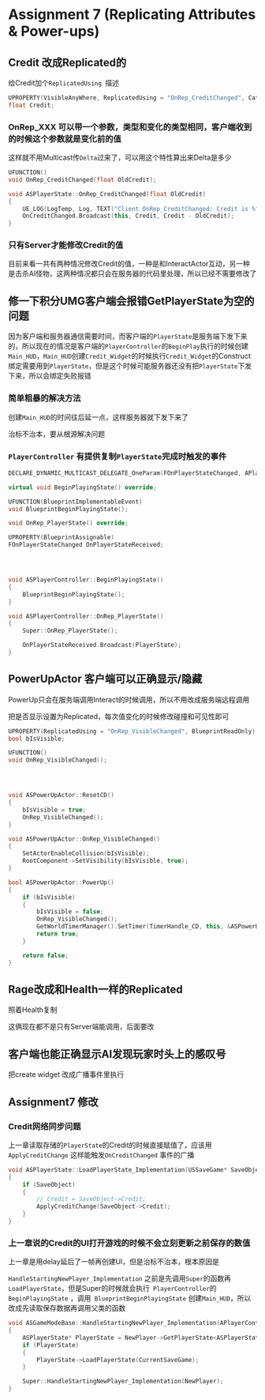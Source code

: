 #  Assignment 7 (Replicating Attributes & Power-ups) 

## Credit 改成Replicated的

给Credit加个`ReplicatedUsing `描述

```cpp
UPROPERTY(VisibleAnyWhere, ReplicatedUsing = "OnRep_CreditChanged", Category = "PlayerState")
float Credit;
```

### OnRep_XXX 可以带一个参数，类型和变化的类型相同，客户端收到的时候这个参数就是变化前的值

这样就不用Multicast传`Delta`过来了，可以用这个特性算出来Delta是多少

```cpp
UFUNCTION()
void OnRep_CreditChanged(float OldCredit);

void ASPlayerState::OnRep_CreditChanged(float OldCredit)
{
	UE_LOG(LogTemp, Log, TEXT("Client OnRep_CreditChanged: Credit is %f, Delta is %f"), Credit, Credit - OldCredit);
	OnCreditChanged.Broadcast(this, Credit, Credit - OldCredit);
}
```



### 只有Server才能修改Credit的值

目前来看一共有两种情况修改Credit的值，一种是和InteractActor互动，另一种是击杀AI怪物，这两种情况都只会在服务器的代码里处理，所以已经不需要修改了



## 修一下积分UMG客户端会报错GetPlayerState为空的问题

因为客户端和服务器通信需要时间，而客户端的`PlayerState`是服务端下发下来的，所以现在的情况是客户端的`PlayerController`的`BeginPlay`执行的时候创建`Main_HUD`，`Main_HUD`创建`Credit_Widget`的时候执行`Credit_Widget`的Construct绑定需要用到`PlayerState`，但是这个时候可能服务器还没有把`PlayerState`下发下来，所以会绑定失败报错

### 简单粗暴的解决方法

创建`Main_HUD`的时间往后延一点，这样服务器就下发下来了

治标不治本，要从根源解决问题

### `PlayerController` 有提供复制`PlayerState`完成时触发的事件

```cpp
DECLARE_DYNAMIC_MULTICAST_DELEGATE_OneParam(FOnPlayerStateChanged, APlayerState*, NewPlayerState);

virtual void BeginPlayingState() override;

UFUNCTION(BlueprintImplementableEvent)
void BlueprintBeginPlayingState();

void OnRep_PlayerState() override;

UPROPERTY(BlueprintAssignable)
FOnPlayerStateChanged OnPlayerStateReceived;




void ASPlayerController::BeginPlayingState()
{
	BlueprintBeginPlayingState();
}

void ASPlayerController::OnRep_PlayerState()
{
	Super::OnRep_PlayerState();

	OnPlayerStateReceived.Broadcast(PlayerState);
}
```



## PowerUpActor 客户端可以正确显示/隐藏

PowerUp只会在服务端调用Interact的时候调用，所以不用改成服务端远程调用

把是否显示设置为Replicated，每次值变化的时候修改碰撞和可见性即可

```cpp
UPROPERTY(ReplicatedUsing = "OnRep_VisibleChanged", BlueprintReadOnly)
bool bIsVisible;

UFUNCTION()
void OnRep_VisibleChanged();




void ASPowerUpActor::ResetCD()
{
	bIsVisible = true;
	OnRep_VisibleChanged();
}

void ASPowerUpActor::OnRep_VisibleChanged()
{
	SetActorEnableCollision(bIsVisible);
	RootComponent->SetVisibility(bIsVisible, true);	
}

bool ASPowerUpActor::PowerUp()	
{
	if (bIsVisible)
	{
		bIsVisible = false;
		OnRep_VisibleChanged();
		GetWorldTimerManager().SetTimer(TimerHandle_CD, this, &ASPowerUpActor::ResetCD, PowerUpCDTime);
		return true;
	}

	return false;
}
```



## Rage改成和Health一样的Replicated

照着Health复制

这俩现在都不是只有Server端能调用，后面要改



## 客户端也能正确显示AI发现玩家时头上的感叹号

把create widget 改成广播事件里执行





## Assignment7 修改

### Credit网络同步问题

上一章读取存储的`PlayerState`的Credit的时候直接赋值了，应该用`ApplyCreditChange` 这样能触发`OnCreditChanged` 事件的广播

```cpp
void ASPlayerState::LoadPlayerState_Implementation(USSaveGame* SaveObject)
{
	if (SaveObject)
	{
        // Credit = SaveObject->Credit;
		ApplyCreditChange(SaveObject->Credit);
	}
}
```



### 上一章说的Credit的UI打开游戏的时候不会立刻更新之前保存的数值

上一章是用delay延后了一帧再创建UI，但是治标不治本，根本原因是

`HandleStartingNewPlayer_Implementation` 之前是先调用`Super`的函数再`LoadPlayerState`，但是Super的时候就会执行` PlayerController`的 `BeginPlayingState` ，调用` BlueprintBeginPlayingState` 创建`Main_HUD`，所以改成先读取保存数据再调用父类的函数

```cpp
void ASGameModeBase::HandleStartingNewPlayer_Implementation(APlayerController* NewPlayer)
{
	ASPlayerState* PlayerState = NewPlayer->GetPlayerState<ASPlayerState>();
	if (PlayerState)
	{
		PlayerState->LoadPlayerState(CurrentSaveGame);
	}

	Super::HandleStartingNewPlayer_Implementation(NewPlayer);
}
```



